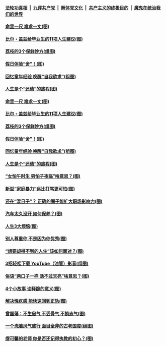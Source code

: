 

####  [法轮功真相](../../../../basic/blob/master/README.md?t=06220431) &nbsp;|&nbsp; [九评共产党](../../../../9ping.md/blob/master/README.md?t=06220431) &nbsp;|&nbsp; [解体党文化](../../../../jtdwh.md/blob/master/README.md?t=06220431)  &nbsp;|&nbsp; [共产主义的终极目的](../../../../gczydzjmd.md/blob/master/README.md?t=06220431) &nbsp;|&nbsp; [魔鬼在统治我们的世界](../../../../mgztzwmdsj.md/blob/master/README.md?t=06220431) 

#### [命里一尺 难求一丈(图)](../pages/p8/936782.md?t=06220431) 

#### [比尔・盖兹给毕业生的11项人生建议(图)](../pages/p8/936231.md?t=06220431) 

#### [荔枝的3个保鲜妙方(组图)](../pages/p8/936950.md?t=06220431) 

#### [假日体验“舍”！(图)](../pages/p8/937183.md?t=06220431) 

#### [回忆童年经验 唤醒“自我欲求”(组图)](../pages/p8/937082.md?t=06220431) 

#### [人生是个“还债”的旅程(图)](../pages/p8/936768.md?t=06220431) 

#### [命里一尺 难求一丈(图)](../pages/p8/936782.md?t=06220431) 

#### [比尔・盖兹给毕业生的11项人生建议(图)](../pages/p8/936231.md?t=06220431) 

#### [荔枝的3个保鲜妙方(组图)](../pages/p8/936950.md?t=06220431) 

#### [假日体验“舍”！(图)](../pages/p8/937183.md?t=06220431) 

#### [回忆童年经验 唤醒“自我欲求”(组图)](../pages/p8/937082.md?t=06220431) 

#### [人生是个“还债”的旅程(图)](../pages/p8/936768.md?t=06220431) 

#### [“女怕午时生 男怕子夜临”啥意思？(图)](../pages/p8/937081.md?t=06220431) 

#### [新型“家庭暴力”远比打骂更可怕(图)](../pages/p8/936230.md?t=06220431) 

#### [还在“混日子”？ 正确的圈子能扩大职场影响力(图)](../pages/p8/937049.md?t=06220431) 

#### [汽车太久没开 如何保养？(图)](../pages/p8/937035.md?t=06220431) 

#### [人生3大烦恼(图)](../pages/p8/936959.md?t=06220431) 

#### [别人尊重你 不是因为你优秀(图)](../pages/p8/936253.md?t=06220431) 

#### [“想要却得不到的人生”该如何面对？(图)](../pages/p8/936933.md?t=06220431) 

#### [3招轻松下载 YouTube（油管）影音(组图)](../pages/p8/936922.md?t=06220431) 

#### [俗语“两口子一样 活不过天亮”啥意思？(图)](../pages/p8/936917.md?t=06220431) 

#### [4个小故事 诠释跪的意义(图)](../pages/p8/936353.md?t=06220431) 

#### [解决愧疚感 能快速回到正轨(图)](../pages/p8/936834.md?t=06220431) 

#### [曾国藩：不生傲气 不丢骨气 不损志气(图)](../pages/p8/936248.md?t=06220431) 

#### [一个洗脑风气盛行 面目全非的古老国度(组图)](../pages/p8/936759.md?t=06220431) 

#### [缪可馨的老师 你是否还记得执教的初心？(图)](../pages/p8/936737.md?t=06220431) 

